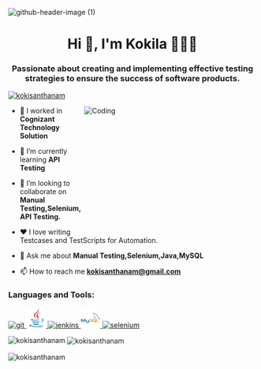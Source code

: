 ![github-header-image (1)](https://user-images.githubusercontent.com/127029449/230226377-044d4203-b5f0-4512-bf35-866882cc80b7.png)

<h1 align="center">Hi 👋, I'm Kokila 👩🏾‍💻</h1>
<h3 align="center">Passionate about creating and implementing effective testing strategies to ensure the success of software products.</h3>

<p align="left"> <a href="https://github.com/ryo-ma/github-profile-trophy"><img src="https://github-profile-trophy.vercel.app/?username=kokisanthanam" alt="kokisanthanam" /></a> </p>

<img src="https://user-images.githubusercontent.com/127029449/230216380-ad4c85f5-97fb-4633-8856-6ee04acdf359.JPG" alt="Coding" height="250" width="350" align="right">
                            

- 🔭 I worked in **Cognizant Technology Solution**

- 🌱 I’m currently learning **API Testing**

- 👯 I’m looking to collaborate on **Manual Testing,Selenium,API Testing.**

- ❤️ I love writing Testcases and TestScripts for Automation.

- 💬 Ask me about **Manual Testing,Selenium,Java,MySQL**

- 📫 How to reach me **kokisanthanam@gmail.com**

</p>

<h3 align="left">Languages and Tools:</h3>
<p align="left"> <a href="https://git-scm.com/" target="_blank" rel="noreferrer"> <img src="https://www.vectorlogo.zone/logos/git-scm/git-scm-icon.svg" alt="git" width="40" height="40"/> </a> <a href="https://www.java.com" target="_blank" rel="noreferrer"> <img src="https://raw.githubusercontent.com/devicons/devicon/master/icons/java/java-original.svg" alt="java" width="40" height="40"/> </a> <a href="https://www.jenkins.io" target="_blank" rel="noreferrer"> <img src="https://www.vectorlogo.zone/logos/jenkins/jenkins-icon.svg" alt="jenkins" width="40" height="40"/> </a> <a href="https://www.mysql.com/" target="_blank" rel="noreferrer"> <img src="https://raw.githubusercontent.com/devicons/devicon/master/icons/mysql/mysql-original-wordmark.svg" alt="mysql" width="40" height="40"/> </a> <a href="https://www.selenium.dev" target="_blank" rel="noreferrer"> <img src="https://raw.githubusercontent.com/detain/svg-logos/780f25886640cef088af994181646db2f6b1a3f8/svg/selenium-logo.svg" alt="selenium" width="40" height="40"/> </a> </p>

<p><img align="left" src="https://github-readme-stats.vercel.app/api/top-langs?username=kokisanthanam&show_icons=true&locale=en&layout=compact" alt="kokisanthanam" /></p>

<p>&nbsp;<img align="center" src="https://github-readme-stats.vercel.app/api?username=kokisanthanam&show_icons=true&locale=en" alt="kokisanthanam" /></p>

<p><img align="center" src="https://github-readme-streak-stats.herokuapp.com/?user=kokisanthanam&" alt="kokisanthanam" /></p>
